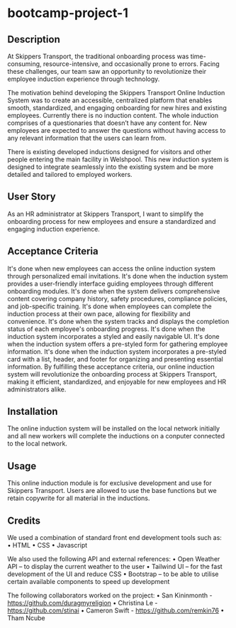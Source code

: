 # bootcamp-project-1

## Description
At Skippers Transport, the traditional onboarding process was time-consuming, resource-intensive, and occasionally prone to errors. Facing these challenges, our team saw an opportunity to revolutionize their employee induction experience through technology. 

The motivation behind developing the Skippers Transport Online Induction System was to create an accessible, centralized platform that enables smooth, standardized, and engaging onboarding for new hires and existing employees.
Currently there is no induction content. The whole induction comprises of a questionaries that doesn’t have any content for. New employees are expected to answer the questions without having access to any relevant information that the users can learn from.

There is existing developed inductions designed for visitors and other people entering the main facility in Welshpool. This new induction system is designed to integrate seamlessly into the existing system and be more detailed and tailored to employed workers.


## User Story
As an HR administrator at Skippers Transport, I want to simplify the onboarding process for new employees and ensure a standardized and engaging induction experience.

## Acceptance Criteria
It's done when new employees can access the online induction system through personalized email invitations.
It's done when the induction system provides a user-friendly interface guiding employees through different onboarding modules.
It's done when the system delivers comprehensive content covering company history, safety procedures, compliance policies, and job-specific training.
It's done when employees can complete the induction process at their own pace, allowing for flexibility and convenience.
It's done when the system tracks and displays the completion status of each employee's onboarding progress.
It's done when the induction system incorporates a styled and easily navigable UI.
It's done when the induction system offers a pre-styled form for gathering employee information.
It's done when the induction system incorporates a pre-styled card with a list, header, and footer for organizing and presenting essential information.
By fulfilling these acceptance criteria, our online induction system will revolutionize the onboarding process at Skippers Transport, making it efficient, standardized, and enjoyable for new employees and HR administrators alike.


## Installation

The online induction system will be installed on the local network initially and all new workers will complete the inductions on a conputer connected to the local network.

## Usage
This online induction module is for exclusive development and use for Skippers Transport. Users are allowed to use the base functions but we retain copywrite for all material in the inductions.


## Credits

We used a combination of standard front end development tools such as:
• HTML
• CSS
• Javascript

We also used the following API and external references:
• Open Weather API – to display the current weather to the user
• Tailwind UI – for the fast development of the UI and reduce CSS
• Bootstrap – to be able to utilise certain available components to speed up development

The following collaborators worked on the project:
• San Kininmonth - https://github.com/duragmyreligion
• Christina Le - https://github.com/stinai
• Cameron Swift - https://github.com/remkin76
• Tham Ncube  


